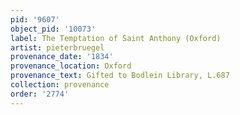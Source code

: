 ```yaml
---
pid: '9607'
object_pid: '10073'
label: The Temptation of Saint Anthony (Oxford)
artist: pieterbruegel
provenance_date: '1834'
provenance_location: Oxford
provenance_text: Gifted to Bodlein Library, L.687
collection: provenance
order: '2774'
---
```

